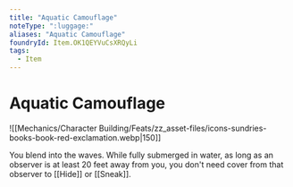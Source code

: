 ```yaml
---
title: "Aquatic Camouflage"
noteType: ":luggage:"
aliases: "Aquatic Camouflage"
foundryId: Item.OK1QEYVuCsXRQyLi
tags:
  - Item
---
```


# Aquatic Camouflage
![[Mechanics/Character Building/Feats/zz_asset-files/icons-sundries-books-book-red-exclamation.webp|150]]

You blend into the waves. While fully submerged in water, as long as an observer is at least 20 feet away from you, you don't need cover from that observer to [[Hide]] or [[Sneak]].
